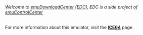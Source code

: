 ###### Welcome to [emuDownloadCenter (EDC)](https://github.com/PhoenixInteractiveNL/emuDownloadCenter/wiki/), EDC is a side project of [emuControlCenter](https://github.com/PhoenixInteractiveNL/emuControlCenter/wiki/)

For more information about this emulator, visit the [**ICE64**](https://github.com/PhoenixInteractiveNL/emuDownloadCenter/wiki/Emulator-ice64#menu) page.
